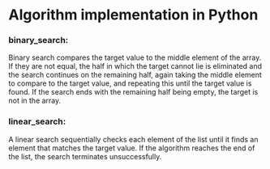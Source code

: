 # Algorithm implementation in Python

### binary_search:
Binary search compares the target value to the middle element of the array. If they are not equal, the half in which the target cannot lie is eliminated and the search continues on the remaining half, again taking the middle element to compare to the target value, and repeating this until the target value is found. If the search ends with the remaining half being empty, the target is not in the array.

### linear_search:
A linear search sequentially checks each element of the list until it finds an element that matches the target value. If the algorithm reaches the end of the list, the search terminates unsuccessfully.